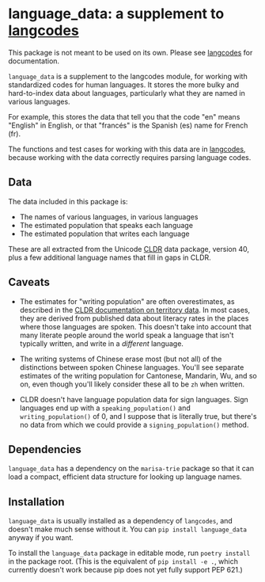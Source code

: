 # language_data: a supplement to [langcodes][]

[langcodes]: https://github.com/LuminosoInsight/langcodes

This package is not meant to be used on its own. Please see [langcodes][] for documentation.

`language_data` is a supplement to the langcodes module, for working with standardized codes for human languages. It stores the more bulky and hard-to-index data about languages, particularly what they are named in various languages.

For example, this stores the data that tell you that the code "en" means "English" in English, or that "francés" is the Spanish (es) name for French (fr).

The functions and test cases for working with this data are in [langcodes][], because working with the data correctly requires parsing language codes.

## Data

The data included in this package is:

- The names of various languages, in various languages
- The estimated population that speaks each language
- The estimated population that writes each language

These are all extracted from the Unicode [CLDR][] data package, version 40, plus a few additional language names that fill in gaps in CLDR.

[cldr]: http://cldr.unicode.org/

## Caveats

- The estimates for "writing population" are often overestimates, as described in the [CLDR documentation on territory data][overestimates]. In most cases, they are derived from published data about literacy rates in the places where those languages are spoken. This doesn't take into account that many literate people around the world speak a language that isn't typically written, and write in a _different_ language.

- The writing systems of Chinese erase most (but not all) of the distinctions between spoken Chinese languages. You'll see separate estimates of the writing population for Cantonese, Mandarin, Wu, and so on, even though you'll likely consider these all to be `zh` when written.

- CLDR doesn't have language population data for sign languages. Sign languages end up with a `speaking_population()` and `writing_population()` of 0, and I suppose that is literally true, but there's no data from which we could provide a `signing_population()` method.

[overestimates]: https://unicode-org.github.io/cldr-staging/charts/38.1/supplemental/territory_language_information.html

## Dependencies

`language_data` has a dependency on the `marisa-trie` package so that it can load a compact, efficient data structure for looking up language names.

## Installation

`language_data` is usually installed as a dependency of `langcodes`, and doesn't make much sense without it. You can `pip install language_data` anyway if you want.

To install the `language_data` package in editable mode, run `poetry install` in the package root. (This is the equivalent of `pip install -e .`, which currently doesn't work because pip does not yet fully support PEP 621.)
